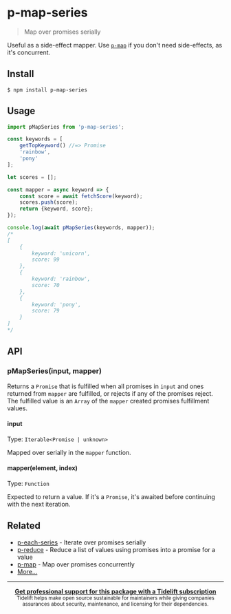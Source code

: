 # p-map-series

> Map over promises serially

Useful as a side-effect mapper. Use [`p-map`](https://github.com/sindresorhus/p-map) if you don't need side-effects, as it's concurrent.

## Install

```
$ npm install p-map-series
```

## Usage

```js
import pMapSeries from 'p-map-series';

const keywords = [
	getTopKeyword() //=> Promise
	'rainbow',
	'pony'
];

let scores = [];

const mapper = async keyword => {
	const score = await fetchScore(keyword);
	scores.push(score);
	return {keyword, score};
});

console.log(await pMapSeries(keywords, mapper));
/*
[
	{
		keyword: 'unicorn',
		score: 99
	},
	{
		keyword: 'rainbow',
		score: 70
	},
	{
		keyword: 'pony',
		score: 79
	}
]
*/
```

## API

### pMapSeries(input, mapper)

Returns a `Promise` that is fulfilled when all promises in `input` and ones returned from `mapper` are fulfilled, or rejects if any of the promises reject. The fulfilled value is an `Array` of the `mapper` created promises fulfillment values.

#### input

Type: `Iterable<Promise | unknown>`

Mapped over serially in the `mapper` function.

#### mapper(element, index)

Type: `Function`

Expected to return a value. If it's a `Promise`, it's awaited before continuing with the next iteration.

## Related

- [p-each-series](https://github.com/sindresorhus/p-each-series) - Iterate over promises serially
- [p-reduce](https://github.com/sindresorhus/p-reduce) - Reduce a list of values using promises into a promise for a value
- [p-map](https://github.com/sindresorhus/p-map) - Map over promises concurrently
- [More…](https://github.com/sindresorhus/promise-fun)

---

<div align="center">
	<b>
		<a href="https://tidelift.com/subscription/pkg/npm-p-map-series?utm_source=npm-p-map-series&utm_medium=referral&utm_campaign=readme">Get professional support for this package with a Tidelift subscription</a>
	</b>
	<br>
	<sub>
		Tidelift helps make open source sustainable for maintainers while giving companies<br>assurances about security, maintenance, and licensing for their dependencies.
	</sub>
</div>
